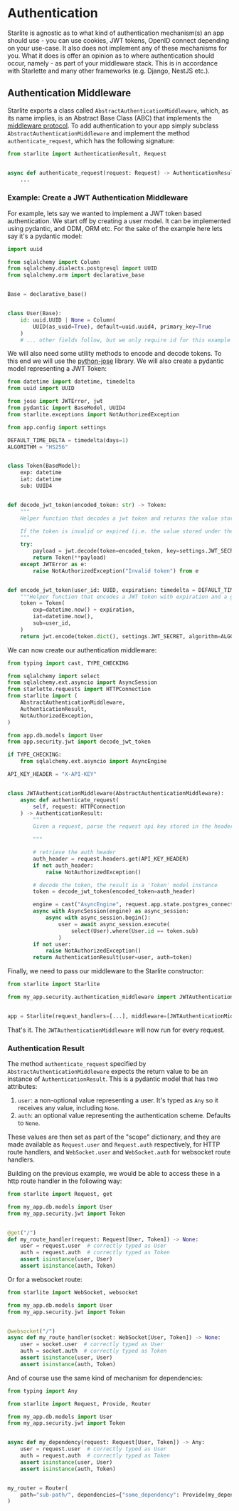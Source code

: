 # Authentication

Starlite is agnostic as to what kind of authentication mechanism(s) an app should use - you can use cookies, JWT tokens,
OpenID connect depending on your use-case. It also does not implement any of these mechanisms for you. What it does is
offer an opinion as to where authentication should occur, namely - as part of your middleware stack. This is in
accordance with Starlette and many other frameworks (e.g. Django, NestJS etc.).

## Authentication Middleware

Starlite exports a class called `AbstractAuthenticationMiddleware`, which, as its name implies, is an Abstract Base
Class (ABC) that implements the [middleware protocol](7-middleware/0-middleware-intro.md#the-middleware-protocol). To add authentication to
your app simply subclass `AbstractAuthenticationMiddleware` and implement the method `authenticate_request`, which has
the following signature:

```python
from starlite import AuthenticationResult, Request


async def authenticate_request(request: Request) -> AuthenticationResult:
    ...
```

### Example: Create a JWT Authentication Middleware

For example, lets say we wanted to implement a JWT token based authentication. We start off by creating a user model. It
can be implemented using pydantic, and ODM, ORM etc. For the sake of the example here lets say it's a pydantic model:

```python
import uuid

from sqlalchemy import Column
from sqlalchemy.dialects.postgresql import UUID
from sqlalchemy.orm import declarative_base


Base = declarative_base()


class User(Base):
    id: uuid.UUID | None = Column(
        UUID(as_uuid=True), default=uuid.uuid4, primary_key=True
    )
    # ... other fields follow, but we only require id for this example
```

We will also need some utility methods to encode and decode tokens. To this end we will use
the [python-jose](https://github.com/mpdavis/python-jose) library. We will also create a pydantic model representing a
JWT Token:

```python title="my_app/security/jwt.py"
from datetime import datetime, timedelta
from uuid import UUID

from jose import JWTError, jwt
from pydantic import BaseModel, UUID4
from starlite.exceptions import NotAuthorizedException

from app.config import settings

DEFAULT_TIME_DELTA = timedelta(days=1)
ALGORITHM = "HS256"


class Token(BaseModel):
    exp: datetime
    iat: datetime
    sub: UUID4


def decode_jwt_token(encoded_token: str) -> Token:
    """
    Helper function that decodes a jwt token and returns the value stored under the 'sub' key

    If the token is invalid or expired (i.e. the value stored under the exp key is in the past) an exception is raised
    """
    try:
        payload = jwt.decode(token=encoded_token, key=settings.JWT_SECRET, algorithms=[ALGORITHM])
        return Token(**payload)
    except JWTError as e:
        raise NotAuthorizedException("Invalid token") from e


def encode_jwt_token(user_id: UUID, expiration: timedelta = DEFAULT_TIME_DELTA) -> str:
    """Helper function that encodes a JWT token with expiration and a given user_id"""
    token = Token(
        exp=datetime.now() + expiration,
        iat=datetime.now(),
        sub=user_id,
    )
    return jwt.encode(token.dict(), settings.JWT_SECRET, algorithm=ALGORITHM)
```

We can now create our authentication middleware:

```python
from typing import cast, TYPE_CHECKING

from sqlalchemy import select
from sqlalchemy.ext.asyncio import AsyncSession
from starlette.requests import HTTPConnection
from starlite import (
    AbstractAuthenticationMiddleware,
    AuthenticationResult,
    NotAuthorizedException,
)

from app.db.models import User
from app.security.jwt import decode_jwt_token

if TYPE_CHECKING:
    from sqlalchemy.ext.asyncio import AsyncEngine

API_KEY_HEADER = "X-API-KEY"


class JWTAuthenticationMiddleware(AbstractAuthenticationMiddleware):
    async def authenticate_request(
        self, request: HTTPConnection
    ) -> AuthenticationResult:
        """
        Given a request, parse the request api key stored in the header and retrieve the user correlating to the token from the DB

        """

        # retrieve the auth header
        auth_header = request.headers.get(API_KEY_HEADER)
        if not auth_header:
            raise NotAuthorizedException()

        # decode the token, the result is a 'Token' model instance
        token = decode_jwt_token(encoded_token=auth_header)

        engine = cast("AsyncEngine", request.app.state.postgres_connection)
        async with AsyncSession(engine) as async_session:
            async with async_session.begin():
                user = await async_session.execute(
                    select(User).where(User.id == token.sub)
                )
        if not user:
            raise NotAuthorizedException()
        return AuthenticationResult(user=user, auth=token)
```

Finally, we need to pass our middleware to the Starlite constructor:

```python title="my_app/main.py"
from starlite import Starlite

from my_app.security.authentication_middleware import JWTAuthenticationMiddleware


app = Starlite(request_handlers=[...], middleware=[JWTAuthenticationMiddleware])
```

That's it. The `JWTAuthenticationMiddleware` will now run for every request.

### Authentication Result

The method `authenticate_request` specified by `AbstractAuthenticationMiddleware` expects the return value to be an
instance of `AuthenticationResult`. This is a pydantic model that has two attributes:

1. `user`: a non-optional value representing a user. It's typed as `Any` so it receives any value, including `None`.
2. `auth`: an optional value representing the authentication scheme. Defaults to `None`.

These values are then set as part of the "scope" dictionary, and they are made available as `Request.user`
and `Request.auth` respectively, for HTTP route handlers, and `WebSocket.user` and `WebSocket.auth` for websocket route handlers.

Building on the previous example, we would be able to access these in a http route handler in the following way:

```python
from starlite import Request, get

from my_app.db.models import User
from my_app.security.jwt import Token


@get("/")
def my_route_handler(request: Request[User, Token]) -> None:
    user = request.user  # correctly typed as User
    auth = request.auth  # correctly typed as Token
    assert isinstance(user, User)
    assert isinstance(auth, Token)
```

Or for a websocket route:

```python
from starlite import WebSocket, websocket

from my_app.db.models import User
from my_app.security.jwt import Token


@websocket("/")
async def my_route_handler(socket: WebSocket[User, Token]) -> None:
    user = socket.user  # correctly typed as User
    auth = socket.auth  # correctly typed as Token
    assert isinstance(user, User)
    assert isinstance(auth, Token)
```

And of course use the same kind of mechanism for dependencies:

```python
from typing import Any

from starlite import Request, Provide, Router

from my_app.db.models import User
from my_app.security.jwt import Token


async def my_dependency(request: Request[User, Token]) -> Any:
    user = request.user  # correctly typed as User
    auth = request.auth  # correctly typed as Token
    assert isinstance(user, User)
    assert isinstance(auth, Token)


my_router = Router(
    path="sub-path/", dependencies={"some_dependency": Provide(my_dependency)}
)
```
